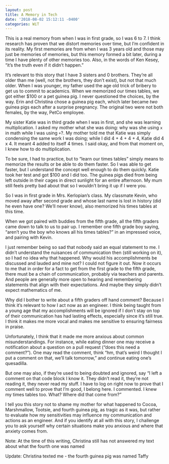 ```yaml
---
layout: post
title: A Memory in Tech
date: '2018-08-02 15:12:11 -0400'
categories: WiT
---
```


This is a real memory from when I was in first grade, so I was 6 to 7. I think research has proven that we distort memories over time, but I’m confident in its reality. My first memories are from when I was 3 years old and those may just be memories of memories, but this memory formed a bit later, during a time I have plenty of other memories too. Also, in the words of Ken Kesey, “it’s the truth even if it didn’t happen.”  

It’s relevant to this story that I have 3 sisters and 0 brothers. They’re all older than me (well, not the brothers, they don’t exist), but not that much older. When I was younger, my father used the age old trick of bribery to get us to commit to academics. When we memorized our times tables, we got either $100 or a pet guinea pig. I never questioned the choices, by the way. Erin and Christina chose a guinea pig each, which later became *two* guinea pigs each after a surprise pregnancy. The original two were not both females, by the way, PetCo employee.

My sister Katie was in third grade when I was in first, and she was learning multiplication. I asked my mother what she was doing: why was she using `x` in math while I was using `+`?. My mother  told me that Katie was simply condensing the same work I was doing; while I did 4 + 4 + 4 + 4, Katie did 4 x 4. It meant 4 added to itself 4 times. I said okay, and from that moment on, I knew how to do multiplication.

To be sure, I had to practice, but to “learn our times tables” simply means to memorize the results or be able to do them faster. So I was able to get faster, but I understand the concept well enough to do them quickly. Katie took her test and got $100 and I did too. The guinea pigs died from being left outside in their cages in direct sunlight for an entire afternoon.  My mum still feels pretty bad about that so I wouldn’t bring it up if I were you.

So I was in first grade in Mrs. Kerlopian’s class. My classmate Kevin, who moved away after second grade and whose last name is lost in history (did he even have one? We’ll never know), also memorized his times tables at this time. 

When we got paired with buddies from the fifth grade, all the fifth graders came down to talk to us to pair up. I remember one fifth grade boy saying, “aren’t you the boy who knows all his times tables?” in an impressed voice, and pairing with Kevin.

I just remember being so sad that nobody said an equal statement to me. I didn’t understand the nuisances of communication then (still working on it), so I had no idea why that happened. Why would his accomplishments be discussed and lauded and mine not? I could not figure it out. Now it occurs to me that in order for a fact to get from the first grade to the fifth grade, there must be a chain of communication, probably via teachers and parents. And people are generally more open to hearing and remembering statements that align with their expectations. And maybe they simply didn’t expect mathematics of me.

Why did I bother to write about a fifth graders off hand comment? Because I think it’s relevant to how I act now as an engineer. I think being taught from a young age that my accomplishments will be ignored if I don’t stay on top of their communication has had lasting effects, especially since it’s still true. I think it makes me more vocal and makes me sensitive to ensuring fairness in praise. 

Unfortunately, I think that it made me more anxious about common misunderstandings. For instance, while eating dinner one may receive a notification about a question on a pull request (“does this need a comment?”). One may read the comment, think “hm, that’s weird I thought I put a comment on that, we’ll talk tomorrow,” and continue eating one’s quesadilla. 

But one may also, if they’re used to being doubted and ignored,  say “I left a comment on that code block I know it. They didn’t read it, they’re not reading it, they never read my stuff. I have to log on right now to prove that I comment well to prove that I’m good, I belong here. I commented. I knew my times tables too. What? Where did that come from?”

I tell you this story not to shame my mother for what happened to Cocoa, Marshmallow, Tootsie, and fourth guinea pig, as tragic as it was, but rather to evaluate how my sensitivities may influence my communication and actions as an engineer. And if you identify at all with this story, I challenge you to ask yourself why certain situations make you anxious and where that anxiety comes from.

Note: At the time of this writing, Christina still has not answered my text about what the fourth one was named

Update: Christina texted me - the fourth guinea pig was named Taffy
